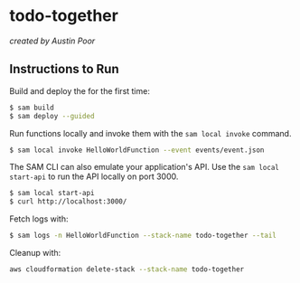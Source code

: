 # todo-together

_created by Austin Poor_



## Instructions to Run

Build and deploy the for the first time:

```bash
$ sam build
$ sam deploy --guided
```

Run functions locally and invoke them with the `sam local invoke` command.

```bash
$ sam local invoke HelloWorldFunction --event events/event.json
```

The SAM CLI can also emulate your application's API. Use the `sam local start-api` to run the API locally on port 3000.

```bash
$ sam local start-api
$ curl http://localhost:3000/
```

Fetch logs with:

```bash
$ sam logs -n HelloWorldFunction --stack-name todo-together --tail
```

Cleanup with:

```bash
aws cloudformation delete-stack --stack-name todo-together
```

